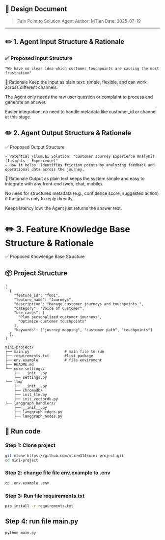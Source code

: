 
## 📄 Design Document

> Pain Point to Solution Agent
> Author: MTien
> Date: 2025-07-19

---

## ✏️ 1. Agent Input Structure & Rationale

### ✅ Proposed Input Structure
```text
"We have no clear idea which customer touchpoints are causing the most frustration"

```

🧩 Rationale
Keep the input as plain text: simple, flexible, and can work across different channels.

The Agent only needs the raw user question or complaint to process and generate an answer.

Easier integration: no need to handle metadata like customer_id or channel at this stage.

## ✏️ 2. Agent Output Structure & Rationale
✅ Proposed Output Structure
```text
- Potential Filum.ai Solution: "Customer Journey Experience Analysis (Insights - Experience)"
– How it helps: Identifies friction points by analyzing feedback and operational data across the journey.
```
🧩 Rationale
Output as plain text keeps the system simple and easy to integrate with any front-end (web, chat, mobile).

No need for structured metadata (e.g., confidence score, suggested action) if the goal is only to reply directly.

Keeps latency low: the Agent just returns the answer text.

# ✏️ 3. Feature Knowledge Base Structure & Rationale

✅ Proposed Knowledge Base Structure

## 📦 Project Structure
```text
[
  {
    "feature_id": "f001",
    "feature_name": "Journeys",
    "description": "Manage customer journeys and touchpoints.",
    "category": "Voice of Customer",
    "use_cases": [
      "Plan personalized customer journeys",
      "Optimize customer touchpoints"
    ],
    "keywords": ["journey mapping", "customer path", "touchpoints"]
  },
]
```
```plaintext
mini-project/
├── main.py                # main file to run
├── requirements.txt       #list package
├── env.example            # file enviroment 
├── README.md              
└── core-settings/                   
    ├── __init__.py
    ├── settings.py
└── llm/
    ├── __init__.py                 
    ├── chromadb/
    ├── init_llm.py
    ├── init_vectordb.py
└── langgraph_handlers/
    ├── __init__.py                 
    ├── langgraph_edges.py
    ├── langgraph_nodes.py

```

## 🚀 Run code

### Step 1: Clone project
```bash
git clone https://github.com/mtien314/mini-project.git
cd mini-project
```

### Step 2: change file file env.example to .env
```bash
cp .env.example .env
```
### Step 3: Run file requirements.txt
```bash
pip install -r requirements.txt
```
## Step 4: run file main.py 
```bash
python main.py
```
